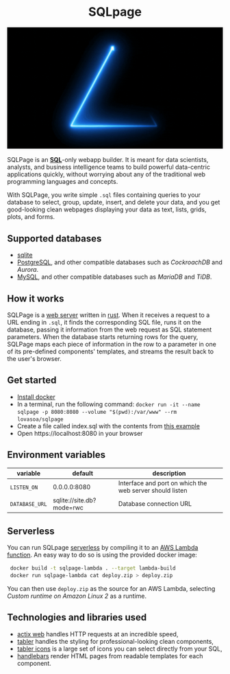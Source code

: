 <h1 align="center">SQLpage</h1>

[![A short video explaining the concept of sqlpage](./docs/sqlpage.gif)](./docs/sqlpage.mp4)

SQLPage is an [**SQL**](https://en.wikipedia.org/wiki/SQL)-only webapp builder.
It is meant for data scientists, analysts, and business intelligence teams
to build powerful data-centric applications quickly,
without worrying about any of the traditional web programming languages and concepts.

With SQLPage, you write simple `.sql` files containing queries to your database
to select, group, update, insert, and delete your data, and you get good-looking clean webpages
displaying your data as text, lists, grids, plots, and forms.

## Supported databases

- [sqlite](https://www.sqlite.org/index.html)
- [PostgreSQL](https://www.postgresql.org/), and other compatible databases such as *CockroachDB* and *Aurora*.
- [MySQL](https://www.mysql.com/), and other compatible databases such as *MariaDB* and *TiDB*.

## How it works

SQLPage is a [web server](https://en.wikipedia.org/wiki/Web_server) written in
[rust](https://en.wikipedia.org/wiki/Rust_(programming_language)).
When it receives a request to a URL ending in `.sql`, it finds the corresponding
SQL file, runs it on the database,
passing it information from the web request as SQL statement parameters.
When the database starts returning rows for the query,
SQLPage maps each piece of information in the row to a parameter
in one of its pre-defined components' templates, and streams the result back
to the user's browser.

## Get started

- [Install docker](https://docs.docker.com/get-docker/)
- In a terminal, run the following
  command: `docker run -it --name sqlpage -p 8080:8080 --volume "$(pwd):/var/www" --rm lovasoa/sqlpage`
- Create a file called index.sql with the contents from [this example](./index.sql)
- Open https://localhost:8080 in your browser

## Environment variables

| variable       | default                   | description                                              |
|----------------|---------------------------|----------------------------------------------------------|
| `LISTEN_ON`    | 0.0.0.0:8080              | Interface and port on which the web server should listen |
| `DATABASE_URL` | sqlite://site.db?mode=rwc | Database connection URL                                  |

## Serverless

You can run SQLpage [serverless](https://en.wikipedia.org/wiki/Serverless_computing)
by compiling it to an [AWS Lambda function](https://aws.amazon.com/lambda/).
An easy way to do so is using the provided docker image:

```bash
 docker build -t sqlpage-lambda . --target lambda-build
 docker run sqlpage-lambda cat deploy.zip > deploy.zip
```

You can then use `deploy.zip` as the source for an AWS Lambda,
selecting *Custom runtime on Amazon Linux 2* as a runtime.

## Technologies and libraries used

- [actix web](https://actix.rs/) handles HTTP requests at an incredible speed,
- [tabler](https://preview.tabler.io) handles the styling for professional-looking clean components,
- [tabler icons](https://tabler-icons.io) is a large set of icons you can select directly from your SQL,
- [handlebars](https://handlebarsjs.com/guide/) render HTML pages from readable templates for each component.
